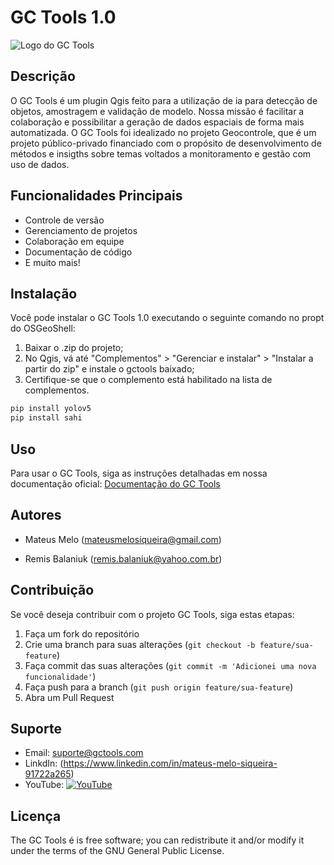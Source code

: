 # GC Tools 1.0

![Logo do GC Tools](https://lh3.googleusercontent.com/pw/ADCreHeDsyu3iHs15kFaIRAgIN5SyaDt5dUIlfvw7N_m66aZto0Ec-SZ74ojnngTqo2MmCXmWmMa1NWuqI253QRuzOtEjxAr56GgfeunUguOUfmYVbXehJyalK5vWaVLFOqA2RfTKziwxiJq-tK9UXzdRbgngwfCGPE3AH4Yxya9cTbt24QwygAHrsng75Ycs4E-MlAZyc_Ilx8GzgMFYtAGWbpfXgCjMrMG0Y61C-69V0B0mkK9jbV2xBSXdxS59hfimmvB_Wp9xECJ6u3_ncSg4Rl32yFtwKpW-OT5WhbqiYa7ajcPtDIAiz88REDtoxDoa0dUGYqbHZnaxspyvlFaSFjcvh_XwONM3mFQnyWyyLxioc7rrnIXgfTGXdJI8E-5LFAXsDdR7oRg-FGd4TeP0XwNVjrGe-_8QjJRx4Qo4RzvUB53ldMVZSJ3chopbaORp1k7OXw5lzh24LEgpKme1FSBc464x1SLEbR8fuwK9pFQuLcN7Rox5YQc_gQdscFZU04fqoV4sbghNJC9GLr1N13L6VaaU6UzGQI217kw4PKVqDxQ05MjGXQ6vqNPkwm3xShnXfASPtVmnAai4WBgpzFc9iiyN01GyibRI5Si6yY1PM60WucIyD5wkN-1MFdxPLONz_w88Xo2ft1V4dSOVn_ukLnf3N-Q-fUBD6RiEmhzfWRrWdukLnPNZ4--yQ5jmV4rLHmza0ov7dRvWi53kbAewHED90KzKrxU6R9-4NYd2scaYivvl07rwO0-PA2ki3BtD4OsKcfZz5GRDRu2v1j5jiHY7tDL32l7tux4eb72LNsb-pCYh5yLWS73uJrIaPOMDwoewhSIXgdi5x7NT-xVWmrjWPAYznSyGIPEHfeexE5DshiKteKYcDlikUwuaVWWxRsah39VnJYxr0aQBQ=w711-h711-s-no?authuser=0)

## Descrição

O GC Tools é um plugin Qgis feito para a utilização de ia para detecção de objetos, amostragem e validação de modelo. Nossa missão é facilitar a colaboração e possibilitar a geração de dados espaciais de forma mais automatizada. O GC Tools foi idealizado no projeto Geocontrole, que é um projeto público-privado financiado com o propósito de desenvolvimento de métodos e insigths sobre temas voltados a monitoramento e gestão com uso de dados.

## Funcionalidades Principais

- Controle de versão
- Gerenciamento de projetos
- Colaboração em equipe
- Documentação de código
- E muito mais!

## Instalação

Você pode instalar o GC Tools 1.0 executando o seguinte comando no propt do OSGeoShell:
1) Baixar o .zip do projeto;
2) No Qgis, vá até "Complementos" > "Gerenciar e instalar" > "Instalar a partir do zip" e instale o gctools baixado;
3) Certifique-se que o complemento está habilitado na lista de complementos.

```bash
pip install yolov5
pip install sahi
```

## Uso

Para usar o GC Tools, siga as instruções detalhadas em nossa documentação oficial: [Documentação do GC Tools](https://gctools.readthedocs.io)

## Autores

- Mateus Melo (mateusmelosiqueira@gmail.com)

- Remis Balaniuk (remis.balaniuk@yahoo.com.br)
  
## Contribuição

Se você deseja contribuir com o projeto GC Tools, siga estas etapas:

1. Faça um fork do repositório
2. Crie uma branch para suas alterações (`git checkout -b feature/sua-feature`)
3. Faça commit das suas alterações (`git commit -m 'Adicionei uma nova funcionalidade'`)
4. Faça push para a branch (`git push origin feature/sua-feature`)
5. Abra um Pull Request


## Suporte

- Email: suporte@gctools.com
- LinkdIn: (https://www.linkedin.com/in/mateus-melo-siqueira-91722a265)
- YouTube: [![YouTube](https://img.shields.io/static/v1?label=subscribe&logo=youtube&logoColor=ff0000&color=brightgreen&message=2k)](https://www.youtube.com/c/KivyMD)

## Licença

The GC Tools é is free software; you can redistribute it and/or modify it under the terms of the GNU General Public License. 

